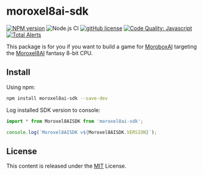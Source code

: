 # moroxel8ai-sdk

[![NPM version](https://img.shields.io/npm/v/moroxel8ai-sdk.svg)](https://www.npmjs.com/package/moroxel8ai-sdk)
![Node.js CI](https://github.com/moroboxai/moroxel8ai-sdk/workflows/Node.js%20CI/badge.svg)
[![gitHub license](https://img.shields.io/badge/license-MIT-blue.svg)](https://github.com/moroboxai/moroxel8ai-sdk/blob/master/LICENSE)
[![Code Quality: Javascript](https://img.shields.io/lgtm/grade/javascript/g/moroboxai/moroxel8ai-sdk.svg?logo=lgtm&logoWidth=18)](https://lgtm.com/projects/g/moroboxai/moroxel8ai-sdk/context:javascript)
[![Total Alerts](https://img.shields.io/lgtm/alerts/g/moroboxai/moroxel8ai-sdk.svg?logo=lgtm&logoWidth=18)](https://lgtm.com/projects/g/moroboxai/moroxel8ai-sdk/alerts)

This package is for you if you want to build a game for [MoroboxAI](https://github.com/moroboxai/moroboxai) targeting the [Moroxel8AI](https://github.com/moroboxai/moroxel8ai) fantasy 8-bit CPU.

## Install

Using npm:

```bash
npm install moroxel8ai-sdk --save-dev
```

Log installed SDK version to console:

```js
import * from Moroxel8AISDK from 'moroxel8ai-sdk';

console.log(`Moroxel8AISDK v${Moroxel8AISDK.VERSION}`);
```

## License

This content is released under the [MIT](http://opensource.org/licenses/MIT) License.
